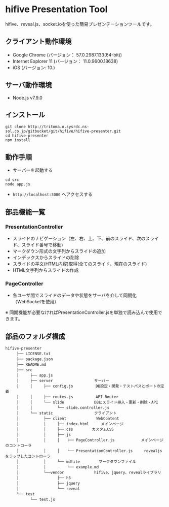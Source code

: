 hifive Presentation Tool
===============
hifive、reveal.js、socket.ioを使った簡易プレゼンテーションツールです。

## クライアント動作環境
* Google Chrome (バージョン： 57.0.2987.133(64-bit))  
* Internet Explorer 11 (バージョン： 11.0.9600.18638)  
* iOS (バージョン: 10.)

## サーバ動作環境
* Node.js v7.9.0

## インストール
```
git clone http://tritoma.o.sysrdc.ns-sol.co.jp/gitbucket/git/hifive/hifive-presenter.git  
cd hifive-presenter  
npm install  
```

## 動作手順  

* サーバーを起動する  

```
cd src  
node app.js  
```

* `http://localhost:3000` へアクセスする

## 部品機能一覧

### PresentationController  

* スライドのナビゲーション（左、右、上、下、前のスライド、次のスライド、スライド番号で移動)  
* マークダウン形式の文字列からスライドの追加  
* インデックスからスライドの削除  
* スライドの平文(HTML内容)取得(全てのスライド、現在のスライド)  
* HTML文字列からスライドの作成

### PageController

* 各ユーザ間でスライドのデータや状態をサーバを介して同期化（WebSocketを使用）  

※ 同期機能が必要なければPresentationController.jsを単独で読み込んで使用できます。  

## 部品のフォルダ構成

```
hifive-presenter  
　　　├── LICENSE.txt
　　　├── package.json  
　　　├── README.md  
　　　├── src  
　　　│　　　├── app.js  
　　　│　　　├── server　　　　　　　　　　　サーバー  
　　　│　　　│　　　├── config.js　　　　　　DB設定・開発・テストパスとポートの定義  
　　　│　　　│　　　├── routes.js　　　　　　API Router  
　　　│　　　│　　　└── slide　　　　　　　　DBにスライド挿入・更新・削除・API  
　　　│　　　│　　　　　　 └── slide.controller.js  
　　　│　　　└── static　　　　　　　　　　　クライアント  
　　　│　　　　　　 ├── client　　　　　　　　WebContent  
　　　│　　　　　　 │　　　├── index.html  　　メインページ  
　　　│　　　　　　 │　　　├── css　　　　　カスタムCSS  
　　　│　　　　　　 │　　　├── js  
　　　│　　　　　　 │　　　│　　├── PageController.js　　　　　　　メインページのコントローラ  
　　　│　　　　　　 │　　　│　　└── PresentationController.js　　　revealjsをラップしたコントローラ  
　　　│　　　　　　 │　　　└── mdfile　　　　　マークダウンファイル  
　　　│　　　　　　 │　　　　　 └── example.md  
　　　│　　　　　　 └──vendor　　　　　　　　hifive、jquery、revealライブラリ  
　　　│　　　　　　　　　  ├── h5  
　　　│　　　　　　　　　  ├── jquery  
　　　│　　　　　　　　　  └── reveal  
　　　└── test  
　　　　　　 └── test.js
```